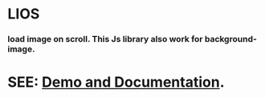 # LIOS
### load image on scroll. This Js library also work for background-image.

# SEE: [Demo and Documentation](https://sinaibnamin.github.io/lios/).

